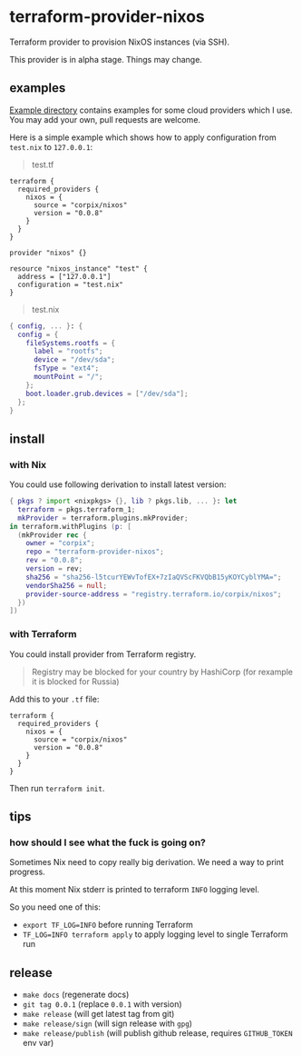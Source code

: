 # terraform-provider-nixos

Terraform provider to provision NixOS instances (via SSH).

This provider is in alpha stage. Things may change.

## examples

[Example directory](./example) contains examples for some cloud providers which I use. You may add your own, pull requests are welcome.

Here is a simple example which shows how to apply configuration from `test.nix` to `127.0.0.1`:

> test.tf

```hcl
terraform {
  required_providers {
    nixos = {
      source = "corpix/nixos"
      version = "0.0.8"
    }
  }
}

provider "nixos" {}

resource "nixos_instance" "test" {
  address = ["127.0.0.1"]
  configuration = "test.nix"
}
```

> test.nix

```nix
{ config, ... }: {
  config = {
    fileSystems.rootfs = {
      label = "rootfs";
      device = "/dev/sda";
      fsType = "ext4";
      mountPoint = "/";
    };
    boot.loader.grub.devices = ["/dev/sda"];
  };
}
```

## install

### with Nix

You could use following derivation to install latest version:

```nix
{ pkgs ? import <nixpkgs> {}, lib ? pkgs.lib, ... }: let
  terraform = pkgs.terraform_1;
  mkProvider = terraform.plugins.mkProvider;
in terraform.withPlugins (p: [
  (mkProvider rec {
    owner = "corpix";
    repo = "terraform-provider-nixos";
    rev = "0.0.8";
    version = rev;
    sha256 = "sha256-l5tcurYEWvTofEX+7zIaQVScFKVQbB15yKOYCyblYMA=";
    vendorSha256 = null;
    provider-source-address = "registry.terraform.io/corpix/nixos";
  })
])
```

### with Terraform

You could install provider from Terraform registry.

> Registry may be blocked for your country by HashiCorp (for rexample it is blocked for Russia)

Add this to your `.tf` file:

```hcl
terraform {
  required_providers {
    nixos = {
      source = "corpix/nixos"
      version = "0.0.8"
    }
  }
}
```

Then run `terraform init`.

## tips

### how should I see what the fuck is going on?

Sometimes Nix need to copy really big derivation.
We need a way to print progress.

At this moment Nix stderr is printed to terraform `INFO` logging level.

So you need one of this:

- `export TF_LOG=INFO` before running Terraform
- `TF_LOG=INFO terraform apply` to apply logging level to single Terraform run

## release

- `make docs` (regenerate docs)
- `git tag 0.0.1` (replace `0.0.1` with version)
- `make release` (will get latest tag from git)
- `make release/sign` (will sign release with `gpg`)
- `make release/publish` (will publish github release, requires `GITHUB_TOKEN` env var)
